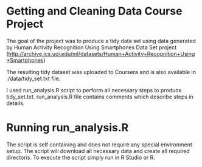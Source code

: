 Getting and Cleaning Data Course Project
========================================
The goal of the project was to produce a tidy data set using data generated by Human Activity Recognition Using Smartphones Data Set project (http://archive.ics.uci.edu/ml/datasets/Human+Activity+Recognition+Using+Smartphones)

The resulting tidy dataset was uploaded to Coursera and is also available in ./data/tidy_set.txt file. 

I used run_analysis.R script to perform all necessary steps to produce tidy_set.txt. run_analysis.R file contains comments which describe steps in details.

Running run_analysis.R
======================
The script is self containing and does not require any special environment setup. The script will download all necessary data and create all required directoris. To execute the script simply run in R Studio or R. 